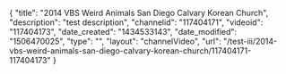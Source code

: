 {
    "title": "2014 VBS Weird Animals San Diego Calvary Korean Church",
    "description": "test description",
    "channelid": "117404171",
    "videoid": "117404173",
    "date_created": "1434533143",
    "date_modified": "1506470025",
    "type": "",
    "layout": "channelVideo",
    "url": "\/test-iii\/2014-vbs-weird-animals-san-diego-calvary-korean-church\/117404171-117404173"
}